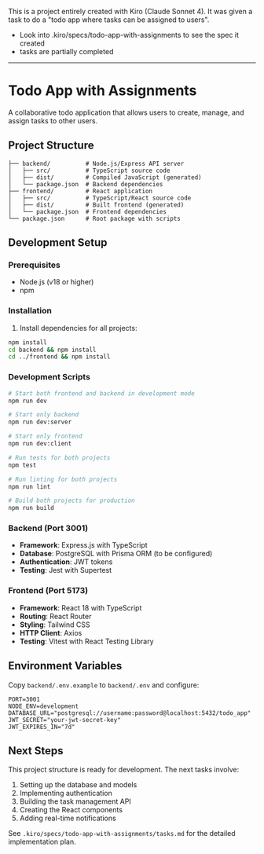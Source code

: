 This is a project entirely created with Kiro (Claude Sonnet 4). It was given a task to do a "todo app where tasks can be assigned to users".
- Look into .kiro/specs/todo-app-with-assignments to see the spec it created
- tasks are partially completed

---

# Todo App with Assignments

A collaborative todo application that allows users to create, manage, and assign tasks to other users.

## Project Structure

```
├── backend/          # Node.js/Express API server
│   ├── src/          # TypeScript source code
│   ├── dist/         # Compiled JavaScript (generated)
│   └── package.json  # Backend dependencies
├── frontend/         # React application
│   ├── src/          # TypeScript/React source code
│   ├── dist/         # Built frontend (generated)
│   └── package.json  # Frontend dependencies
└── package.json      # Root package with scripts
```

## Development Setup

### Prerequisites
- Node.js (v18 or higher)
- npm

### Installation

1. Install dependencies for all projects:
```bash
npm install
cd backend && npm install
cd ../frontend && npm install
```

### Development Scripts

```bash
# Start both frontend and backend in development mode
npm run dev

# Start only backend
npm run dev:server

# Start only frontend  
npm run dev:client

# Run tests for both projects
npm test

# Run linting for both projects
npm run lint

# Build both projects for production
npm run build
```

### Backend (Port 3001)
- **Framework**: Express.js with TypeScript
- **Database**: PostgreSQL with Prisma ORM (to be configured)
- **Authentication**: JWT tokens
- **Testing**: Jest with Supertest

### Frontend (Port 5173)
- **Framework**: React 18 with TypeScript
- **Routing**: React Router
- **Styling**: Tailwind CSS
- **HTTP Client**: Axios
- **Testing**: Vitest with React Testing Library

## Environment Variables

Copy `backend/.env.example` to `backend/.env` and configure:

```env
PORT=3001
NODE_ENV=development
DATABASE_URL="postgresql://username:password@localhost:5432/todo_app"
JWT_SECRET="your-jwt-secret-key"
JWT_EXPIRES_IN="7d"
```

## Next Steps

This project structure is ready for development. The next tasks involve:
1. Setting up the database and models
2. Implementing authentication
3. Building the task management API
4. Creating the React components
5. Adding real-time notifications

See `.kiro/specs/todo-app-with-assignments/tasks.md` for the detailed implementation plan.